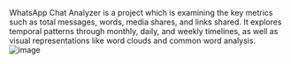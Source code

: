WhatsApp Chat Analyzer is a project which is examining the key metrics such as total messages, words, media shares, and links shared. It explores temporal patterns through monthly, daily, and weekly timelines, as well as visual representations like word clouds and common word analysis. ![image](https://github.com/Himansshu09/WhatsApp_Chat_Analyser/assets/103426256/14e2eb93-133f-4f6f-91e1-bec9460eb167)

